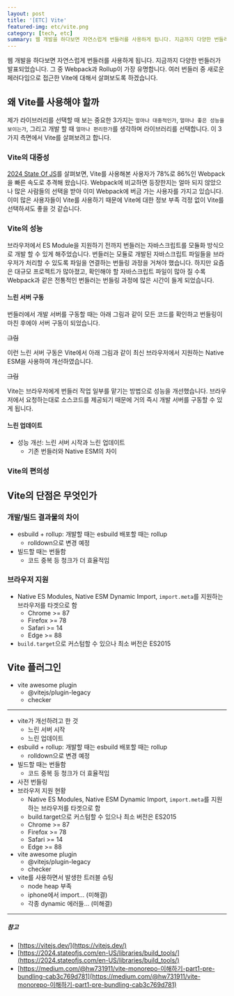 ```yaml
---
layout: post
title: '[ETC] Vite'
featured-img: etc/vite.png
category: [tech, etc]
summary: 웹 개발을 하다보면 자연스럽게 번들러를 사용하게 됩니다. 지금까지 다양한 번들러가 발표되었습니다. 그 중 Webpack과 Rollup이 가장 유명합니다. 여러 번들러 중 새로운 페러다임으로 접근한 Vite에 대해서 살펴보도록 하겠습니다.
---
```


웹 개발을 하다보면 자연스럽게 번들러를 사용하게 됩니다. 지금까지 다양한 번들러가 발표되었습니다. 그 중 Webpack과 Rollup이 가장 유명합니다. 여러 번들러 중 새로운 페러다임으로 접근한 Vite에 대해서 살펴보도록 하겠습니다.

## 왜 Vite를 사용해야 할까
제가 라이브러리를 선택할 때 보는 중요한 3가지는 `얼마나 대중적인가`, `얼마나 좋은 성능을 보이는가`, 그리고 개발 할 때 `얼마나 편리한가`를 생각하며 라이브러리를 선택합니다. 이 3가지 측면에서 Vite를 살펴보려고 합니다.

### Vite의 대중성
[2024 State Of JS](https://2024.stateofjs.com/en-US/libraries/build_tools/)를 살펴보면, Vite를 사용해본 사용자가 78%로 86%인 Webpack을 빠른 속도로 추격해 왔습니다. Webpack에 비교하면 등장한지는 얼마 되지 않았으나 많은 사람들의 선택을 받아 이미 Webpack에 버금 가는 사용자를 가지고 있습니다. 이미 많은 사용자들이 Vite를 사용하기 때문에 Vite에 대한 정보 부족 걱정 없이 Vite를 선택하셔도 좋을 것 같습니다.

### Vite의 성능
브라우저에서 ES Module을 지원하기 전까지 번들러는 자바스크립트를 모듈화 방식으로 개발 할 수 있게 해주었습니다. 번들러는 모듈로 개발된 자바스크립트 파일들을 브라우저가 처리할 수 있도록 파일을 연결하는 번들링 과정을 거쳐야 했습니다. 하지만 요즘은 대규모 프로젝트가 많아졌고, 확인해야 할 자바스크립트 파일이 많아 질 수록 Webpack과 같은 전통적인 번들러는 번들링 과정에 많은 시간이 들게 되었습니다.

#### 느린 서버 구동
번들러에서 개발 서버를 구동할 때는 아래 그림과 같이 모든 코드를 확인하고 번들링이 마친 후에야 서버 구동이 되었습니다.

~~그림~~

이런 느린 서버 구동은 Vite에서 아래 그림과 같이 최신 브라우저에서 지원하는 Native ESM을 사용하여 개선하였습니다.

~~그림~~

Vite는 브라우저에게 번들러 작업 일부를 맡기는 방법으로 성능을 개선했습니다. 브라우저에서 요청하는대로 소스코드를 제공되기 때문에 거의 즉시 개발 서버를 구동할 수 있게 됩니다.

#### 느린 업데이트

- 성능 개선: 느린 서버 시작과 느린 업데이트
  - 기존 번들러와 Native ESM의 차이

### Vite의 편의성

## Vite의 단점은 무엇인가

### 개발/빌드 결과물의 차이
- esbuild + rollup: 개발할 때는 esbuild 배포할 때는 rollup
  - rolldown으로 변경 예정
- 빌드할 때는 번들함
  - 코드 중복 등 청크가 더 효율적임

### 브라우저 지원
- Native ES Modules, Native ESM Dynamic Import, `import.meta`를 지원하는 브라우저를 타겟으로 함
  - Chrome >= 87
  - Firefox >= 78
  - Safari >= 14
  - Edge >= 88
- `build.target`으로 커스텀할 수 있으나 최소 버전은 ES2015

## Vite 플러그인
- vite awesome plugin
  - @vitejs/plugin-legacy
  - checker

---
- vite가 개선하려고 한 것
  - 느린 서버 시작
  - 느린 업데이트
- esbuild + rollup: 개발할 때는 esbuild 배포할 때는 rollup
  - rolldown으로 변경 예정
- 빌드할 때는 번들함
  - 코드 중복 등 청크가 더 효율적임
- 사전 번들링
- 브라우저 지원 현황
  - Native ES Modules, Native ESM Dynamic Import, `import.meta`를 지원하는 브라우저를 타겟으로 함
  - build.target으로 커스텀할 수 있으나 최소 버전은 ES2015
  - Chrome >= 87
  - Firefox >= 78
  - Safari >= 14
  - Edge >= 88
- vite awesome plugin
  - @vitejs/plugin-legacy
  - checker
- vite를 사용하면서 발생한 트러블 슈팅
  - node heap 부족
  - iphone에서 import... (미해결)
  - 각종 dynamic 에러들... (미해결)
---

##### 참고
- [https://vitejs.dev/](https://vitejs.dev/)
- [https://2024.stateofjs.com/en-US/libraries/build_tools/](https://2024.stateofjs.com/en-US/libraries/build_tools/)
- [https://medium.com/@hw731911/vite-monorepo-이해하기-part1-pre-bundling-cab3c769d781](https://medium.com/@hw731911/vite-monorepo-이해하기-part1-pre-bundling-cab3c769d781)
